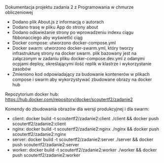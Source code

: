 Dokumentacja projektu zadania 2 z Programowania w chmurze obliczeniowej

- Dodano plik About.js z informacją o autorach
- Dodano trasę w pliku App do strony about
- Dodano odświeżanie strony po wprowadzeniu indexu ciągu fibbonacciego aby wyświetlić ciąg
- Docker compose: utworzono docker-compose.yml
- Docker swarm: utworzono docker-swarm.yml, który tworzy infrastrukturę strony na docker swarm. plik bazowany jest na załączonym w zadaniu pliku docker-compose.dev.yml z odanymi ocpjami deploy, określającymi ilość replik w klastrze i wykorzystanie zasobów
- Zmieniono kod odpowiadający za budowanie kontenerów w plikach compose i swarm aby wykorzystywać zbudowane obrazy na docker hub

Repozytorium docker hub: https://hub.docker.com/repository/docker/scoutertf2/zadanie2

Komendy do zbudowania obrazów dla wersji produkcyjnej i dla swarm:

- client: docker build -t scoutertf2/zadanie2:client ./client && docker push scoutertf2/zadanie2:client
- nginx: docker build -t scoutertf2/zadanie2:nginx ./nginx && docker push scoutertf2/zadanie2:nginx
- server: docker build -t scoutertf2/zadanie2:server ./server && docker push scoutertf2/zadanie2:server
- worker: docker build -t scoutertf2/zadanie2:worker ./worker && docker push scoutertf2/zadanie2:worker
